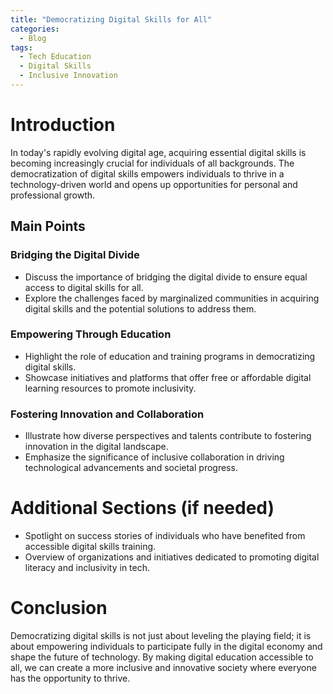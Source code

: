 ```yaml
---
title: "Democratizing Digital Skills for All"
categories:
  - Blog
tags:
  - Tech Education
  - Digital Skills
  - Inclusive Innovation
---
```


# Introduction
In today's rapidly evolving digital age, acquiring essential digital skills is becoming increasingly crucial for individuals of all backgrounds. The democratization of digital skills empowers individuals to thrive in a technology-driven world and opens up opportunities for personal and professional growth.

## Main Points
### Bridging the Digital Divide
- Discuss the importance of bridging the digital divide to ensure equal access to digital skills for all.
- Explore the challenges faced by marginalized communities in acquiring digital skills and the potential solutions to address them.

### Empowering Through Education
- Highlight the role of education and training programs in democratizing digital skills.
- Showcase initiatives and platforms that offer free or affordable digital learning resources to promote inclusivity.

### Fostering Innovation and Collaboration
- Illustrate how diverse perspectives and talents contribute to fostering innovation in the digital landscape.
- Emphasize the significance of inclusive collaboration in driving technological advancements and societal progress.

# Additional Sections (if needed)
- Spotlight on success stories of individuals who have benefited from accessible digital skills training.
- Overview of organizations and initiatives dedicated to promoting digital literacy and inclusivity in tech.

# Conclusion
Democratizing digital skills is not just about leveling the playing field; it is about empowering individuals to participate fully in the digital economy and shape the future of technology. By making digital education accessible to all, we can create a more inclusive and innovative society where everyone has the opportunity to thrive.